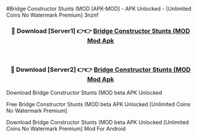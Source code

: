 #Bridge Constructor Stunts (MOD [APK-MOD] - APK Unlocked - [Unlimited Coins No Watermark Premium] 3nznf



<div align="center">

<h3>🔴 Download [Server1] 👉👉 <a href="https://momento.my/?title=Bridge_Constructor_Stunts_(MOD">Bridge Constructor Stunts (MOD Mod Apk</a></h3><br>

<h3>🔴 Download [Server2] 👉👉 <a href="https://momento.my/?title=Bridge_Constructor_Stunts_(MOD">Bridge Constructor Stunts (MOD Mod Apk</a></h3>
</div>



Download Bridge Constructor Stunts (MOD beta APK Unlocked

Free Bridge Constructor Stunts (MOD beta APK Unlocked [Unlimited Coins No Watermark Premium]

Download Bridge Constructor Stunts (MOD beta APK Unlocked [Unlimited Coins No Watermark Premium] Mod For Android
